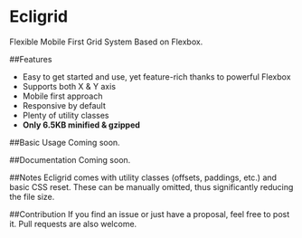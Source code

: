 # Ecligrid
Flexible Mobile First Grid System Based on Flexbox.


##Features
- Easy to get started and use, yet feature-rich thanks to powerful Flexbox
- Supports both X & Y axis
- Mobile first approach
- Responsive by default
- Plenty of utility classes
- **Only 6.5KB minified & gzipped**

##Basic Usage
Coming soon.

##Documentation
Coming soon.

##Notes
Ecligrid comes with utility classes (offsets, paddings, etc.) and basic CSS reset.
These can be manually omitted, thus significantly reducing the file size.

##Contribution
If you find an issue or just have a proposal, feel free to post it. Pull requests are also welcome.
